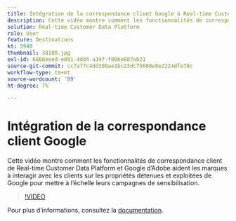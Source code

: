 ```yaml
---
title: Intégration de la correspondance client Google à Real-time Customer Data Platform d’Adobe
description: Cette vidéo montre comment les fonctionnalités de correspondance client de Real-time Customer Data Platform et Google d’Adobe aident les marques à interagir avec les clients sur les propriétés détenues et exploitées de Google pour mettre à l’échelle leurs campagnes de sensibilisation.
solution: Real-time Customer Data Platform
role: User
feature: Destinations
kt: 5948
thumbnail: 38180.jpg
exl-id: 6888eeed-e091-4dd4-a34f-f00be887ab21
source-git-commit: cc7a77c4dd380ae1bc23dc75608e8e2224dfe78c
workflow-type: tm+mt
source-wordcount: '89'
ht-degree: 7%

---
```


# Intégration de la correspondance client Google

Cette vidéo montre comment les fonctionnalités de correspondance client de Real-time Customer Data Platform et Google d’Adobe aident les marques à interagir avec les clients sur les propriétés détenues et exploitées de Google pour mettre à l’échelle leurs campagnes de sensibilisation.

>[!VIDEO](https://video.tv.adobe.com/v/38180?quality=12&learn=on)

Pour plus dʼinformations, consultez la [documentation](https://experienceleague.adobe.com/docs/experience-platform/destinations/catalog/advertising/google-customer-match.html).
